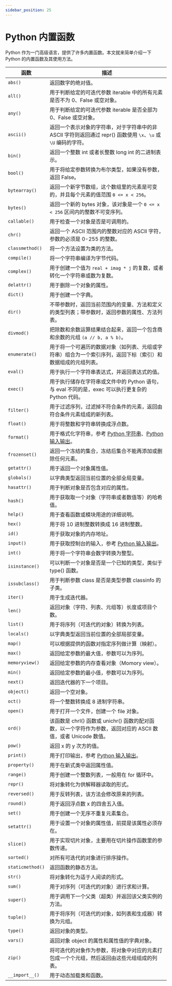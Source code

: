 ```yaml
---
sidebar_position: 25
---
```


# Python 内置函数



Python 作为一门高级语言，提供了许多内置函数。本文就来简单介绍一下 Python 的内置函数及其使用方法。



| 函数             | 描述                                                         |
| ---------------- | ------------------------------------------------------------ |
| `abs()`          | 返回数字的绝对值。                                           |
| `all()`          | 用于判断给定的可迭代参数 iterable 中的所有元素是否不为 0、False 或空对象。 |
| `any()`          | 用于判断给定的可迭代参数 iterable 是否全部为 0、False 或空对象。 |
| `ascii()`        | 返回一个表示对象的字符串，对于字符串中的非 ASCII 字符则返回通过 repr() 函数使用 `\x`、`\u` 或 `\U` 编码的字符。 |
| `bin()`          | 返回一个整数 int 或者长整数 long int 的二进制表示。          |
| `bool()`         | 用于将给定参数转换为布尔类型，如果没有参数，返回 False。     |
| `bytearray()`    | 返回一个新字节数组，这个数组里的元素是可变的，并且每个元素的值范围 `0 <= x < 256`。 |
| `bytes()`        | 返回一个新的 bytes 对象，该对象是一个 `0 <= x < 256` 区间内的整数不可变序列。 |
| `callable()`     | 用于检查一个对象是否是可调用的。                             |
| `chr()`          | 返回一个 ASCII 范围内的整数对应的 ASCII 字符，参数的必须是 0-255 的整数。 |
| `classmethod()`  | 将一个方法设置为类的方法。                                   |
| `compile()`      | 将一个字符串编译为字节代码。                                 |
| `complex()`      | 用于创建一个值为 `real + imag * j` 的复数，或者转化一个字符串或数为复数。 |
| `delattr()`      | 用于删除一个对象的属性。                                     |
| `dict()`         | 用于创建一个字典。                                           |
| `dir()`          | 不带参数时，返回当前范围内的变量、方法和定义的类型列表；带参数时，返回参数的属性、方法列表。 |
| `divmod()`       | 把除数和余数运算结果结合起来，返回一个包含商和余数的元组 `(a // b, a % b)`。 |
| `enumerate()`    | 用于将一个可遍历的数据对象（如列表、元组或字符串）组合为一个索引序列，返回下标（索引）和数据组成的元组列表。 |
| `eval()`         | 用于执行一个字符串表达式，并返回表达式的值。                 |
| `exec()`         | 用于执行储存在字符串或文件中的 Python 语句，与 eval 不同的是，exec 可以执行更复杂的 Python 代码。 |
| `filter()`       | 用于过滤序列，过滤掉不符合条件的元素，返回由符合条件元素组成的新列表。 |
| `float()`        | 用于将整数和字符串转换成浮点数。                             |
| `format()`       | 用于格式化字符串，参考 [Python 字符串](python-string)、[Python 输入输出](python-input-output)。 |
| `frozenset()`    | 返回一个冻结的集合，冻结后集合不能再添加或删除任何元素。     |
| `getattr()`      | 用于返回一个对象属性值。                                     |
| `globals()`      | 以字典类型返回当前位置的全部全局变量。                       |
| `hasattr()`      | 用于判断对象是否包含对应的属性。                             |
| `hash()`         | 用于获取取一个对象（字符串或者数值等）的哈希值。             |
| `help()`         | 用于查看函数或模块用途的详细说明。                           |
| `hex()`          | 用于将 10 进制整数转换成 16 进制整数。                       |
| `id()`           | 用于获取对象的内存地址。                                     |
| `input()`        | 用于获取控制台的输入，参考 [Python 输入输出](python-input-output)。 |
| `int()`          | 用于将一个字符串会数字转换为整型。                           |
| `isinstance()`   | 可以判断一个对象是否是一个已知的类型，类似于 type() 函数。   |
| `issubclass()`   | 用于判断参数 class 是否是类型参数 classinfo 的子类。         |
| `iter()`         | 用于生成迭代器。                                             |
| `len()`          | 返回对象（字符、列表、元组等）长度或项目个数。               |
| `list()`         | 用于将序列（可迭代的对象）转换为列表。                       |
| `locals()`       | 以字典类型返回当前位置的全部局部变量。                       |
| `map()`          | 可以根据提供的函数对指定序列做计算（映射）。                 |
| `max()`          | 返回给定参数的最大值，参数可以为序列。                       |
| `memoryview()`   | 返回给定参数的内存查看对象（Momory view）。                  |
| `min()`          | 返回给定参数的最小值，参数可以为序列。                       |
| `next()`         | 返回迭代器的下一个项目。                                     |
| `object()`       | 返回一个空对象。                                             |
| `oct()`          | 将一个整数转换成 8 进制字符串。                              |
| `open()`         | 用于打开一个文件，创建一个 file 对象。                       |
| `ord()`          | 该函数是 chrI() 函数或 unichr() 函数的配对函数，以一个字符作为参数，返回对应的 ASCII 数值，或者 Unicode 数值。 |
| `pow()`          | 返回 x 的 y 次方的值。                                       |
| `print()`        | 用于打印输出，参考 [Python 输入输出](python-input-output)。 |
| `property()`     | 用于在新式类中返回属性值。                                   |
| `range()`        | 用于创建一个整数列表，一般用在 for 循环中。                  |
| `repr()`         | 将对象转化为供解释器读取的形式。                             |
| `reversed()`     | 用于反转列表，该方法会修改原来的列表。                       |
| `round()`        | 用于返回浮点数 x 的四舍五入值。                              |
| `set()`          | 用于创建一个无序不重复元素集合。                             |
| `setattr()`      | 用于设置一个对象的属性值，前提是该属性必须存在。             |
| `slice()`        | 用于实现切片对象，主要用在切片操作函数里的参数传递。         |
| `sorted()`       | 对所有可迭代的对象进行排序操作。                             |
| `staticmethod()` | 返回函数的静态方法。                                         |
| `str()`          | 将对象转化为适于人阅读的形式。                               |
| `sum()`          | 用于对序列（可迭代的对象）进行求和计算。                     |
| `super()`        | 用于调用下一个父类（超类）并返回该父类实例的方法。           |
| `tuple()`        | 用于将序列（可迭代的对象，如列表和生成器）转换为元组。       |
| `type()`         | 返回对象的类型。                                             |
| `vars()`         | 返回对象 object 的属性和属性值的字典对象。                   |
| `zip()`          | 将可迭代的对象作为参数，将对象中对应的元素打包成一个个元组，然后返回由这些元组组成的列表。 |
| `__import__()`   | 用于动态加载类和函数。                                       |

